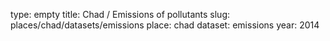 type: empty
title: Chad / Emissions of pollutants
slug: places/chad/datasets/emissions
place: chad
dataset: emissions
year: 2014

